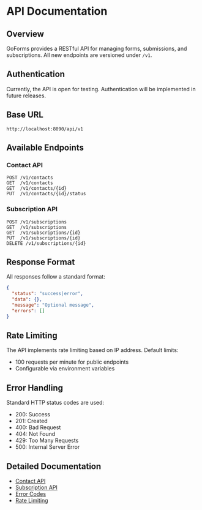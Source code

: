 # API Documentation

## Overview

GoForms provides a RESTful API for managing forms, submissions, and subscriptions. All new endpoints are versioned under `/v1`.

## Authentication

Currently, the API is open for testing. Authentication will be implemented in future releases.

## Base URL

```plaintext
http://localhost:8090/api/v1
```

## Available Endpoints

### Contact API

```http
POST /v1/contacts
GET  /v1/contacts
GET  /v1/contacts/{id}
PUT  /v1/contacts/{id}/status
```

### Subscription API

```http
POST /v1/subscriptions
GET  /v1/subscriptions
GET  /v1/subscriptions/{id}
PUT  /v1/subscriptions/{id}
DELETE /v1/subscriptions/{id}
```

## Response Format

All responses follow a standard format:

```json
{
  "status": "success|error",
  "data": {},
  "message": "Optional message",
  "errors": []
}
```

## Rate Limiting

The API implements rate limiting based on IP address. Default limits:

- 100 requests per minute for public endpoints
- Configurable via environment variables

## Error Handling

Standard HTTP status codes are used:

- 200: Success
- 201: Created
- 400: Bad Request
- 404: Not Found
- 429: Too Many Requests
- 500: Internal Server Error

## Detailed Documentation

- [Contact API](./contact.md)
- [Subscription API](./subscription.md)
- [Error Codes](./errors.md)
- [Rate Limiting](./rate-limiting.md)
